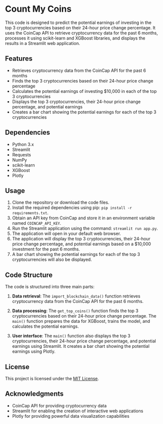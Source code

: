 # Count My Coins

This code is designed to predict the potential earnings of investing in the top 3 cryptocurrencies based on their 24-hour price change percentage. It uses the CoinCap API to retrieve cryptocurrency data for the past 6 months, processes it using scikit-learn and XGBoost libraries, and displays the results in a Streamlit web application.

## Features

- Retrieves cryptocurrency data from the CoinCap API for the past 6 months
- Finds the top 3 cryptocurrencies based on their 24-hour price change percentage
- Calculates the potential earnings of investing $10,000 in each of the top 3 cryptocurrencies
- Displays the top 3 cryptocurrencies, their 24-hour price change percentage, and potential earnings
- Creates a bar chart showing the potential earnings for each of the top 3 cryptocurrencies

## Dependencies

- Python 3.x
- Streamlit
- Requests
- NumPy
- scikit-learn
- XGBoost
- Plotly

## Usage

1. Clone the repository or download the code files.
2. Install the required dependencies using pip: `pip install -r requirements.txt`.
3. Obtain an API key from CoinCap and store it in an environment variable named `COINCAP_API_KEY`.
4. Run the Streamlit application using the command: `streamlit run app.py`.
5. The application will open in your default web browser.
6. The application will display the top 3 cryptocurrencies, their 24-hour price change percentage, and potential earnings based on a $10,000 investment for the past 6 months.
7. A bar chart showing the potential earnings for each of the top 3 cryptocurrencies will also be displayed.

## Code Structure

The code is structured into three main parts:

1. **Data retrieval**: The `import_blockchain_data()` function retrieves cryptocurrency data from the CoinCap API for the past 6 months.

2. **Data processing**: The `get_top_coins()` function finds the top 3 cryptocurrencies based on their 24-hour price change percentage. The `main()` function prepares the data for XGBoost, trains the model, and calculates the potential earnings.

3. **User interface**: The `main()` function also displays the top 3 cryptocurrencies, their 24-hour price change percentage, and potential earnings using Streamlit. It creates a bar chart showing the potential earnings using Plotly.

## License

This project is licensed under the [MIT License](LICENSE).

## Acknowledgments

- CoinCap API for providing cryptocurrency data
- Streamlit for enabling the creation of interactive web applications
- Plotly for providing powerful data visualization capabilities
